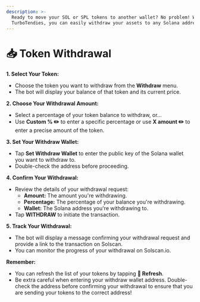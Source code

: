 ```yaml
---
description: >-
  Ready to move your SOL or SPL tokens to another wallet? No problem! With
  TurboTendies, you can easily withdraw your assets to any Solana address.
---
```


# 📥 Token Withdrawal

**1. Select Your Token:**

* Choose the token you want to withdraw from the **Withdraw** menu.
* The bot will display your balance of that token and its current price.

**2. Choose Your Withdrawal Amount:**

* Select a percentage of your token balance to withdraw, or...
* Use **Custom % ✏️** to enter a specific percentage or use **X amount ✏️** to enter a precise amount of the token.

**3. Set Your Withdraw Wallet:**

* Tap **Set Withdraw Wallet** to enter the public key of the Solana wallet you want to withdraw to.
* Double-check the address before proceeding.

**4. Confirm Your Withdrawal:**

* Review the details of your withdrawal request:
  * **Amount:** The amount you're withdrawing.
  * **Percentage:** The percentage of your balance you're withdrawing.
  * **Wallet:** The Solana address you're withdrawing to.
* Tap **WITHDRAW** to initiate the transaction.

**5. Track Your Withdrawal:**

* The bot will display a message confirming your withdrawal request and provide a link to the transaction on Solscan.
* You can monitor the progress of your withdrawal on Solscan.io.

**Remember:**

* You can refresh the list of your tokens by tapping **🔄 Refresh**.
* Be extra careful when entering your withdraw wallet address. Double-check the address before confirming your withdrawal to ensure that you are sending your tokens to the correct address!
